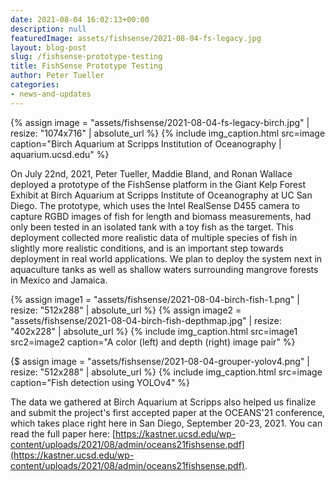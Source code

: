 ```yaml
---
date: 2021-08-04 16:02:13+00:00
description: null
featuredImage: assets/fishsense/2021-08-04-fs-legacy.jpg
layout: blog-post
slug: /fishsense-prototype-testing
title: FishSense Prototype Testing
author: Peter Tueller
categories:
- news-and-updates
---
```

{% assign image = "assets/fishsense/2021-08-04-fs-legacy-birch.jpg" | resize: "1074x716" | absolute_url %}
{% include img_caption.html
    src=image
    caption="Birch Aquarium at Scripps Institution of Oceanography | aquarium.ucsd.edu"
%}

On July 22nd, 2021, Peter Tueller, Maddie Bland, and Ronan Wallace deployed a prototype of the FishSense platform in the Giant Kelp Forest Exhibit at Birch Aquarium at Scripps Institute of Oceanography at UC San Diego. The prototype, which uses the Intel RealSense D455 camera to capture RGBD images of fish for length and biomass measurements, had only been tested in an isolated tank with a toy fish as the target. This deployment collected more realistic data of multiple species of fish in slightly more realistic conditions, and is an important step towards deployment in real world applications. We plan to deploy the system next in aquaculture tanks as well as shallow waters surrounding mangrove forests in Mexico and Jamaica.

{% assign image1 = "assets/fishsense/2021-08-04-birch-fish-1.png" | resize: "512x288" | absolute_url %}
{% assign image2 = "assets/fishsense/2021-08-04-birch-fish-depthmap.jpg" | resize: "402x228" | absolute_url %}
{% include img_caption.html
    src=image1
    src2=image2
    caption="A color (left) and depth (right) image pair"
    %}

{$ assign image = "assets/fishsense/2021-08-04-grouper-yolov4.png" | resize: "512x288" | absolute_url %}
{% include img_caption.html
    src=image
    caption="Fish detection using YOLOv4"
    %}

The data we gathered at Birch Aquarium at Scripps also helped us finalize and submit the project's first accepted paper at the OCEANS'21 conference, which takes place right here in San Diego, September 20-23, 2021. You can read the full paper here: [https://kastner.ucsd.edu/wp-content/uploads/2021/08/admin/oceans21fishsense.pdf](https://kastner.ucsd.edu/wp-content/uploads/2021/08/admin/oceans21fishsense.pdf).
